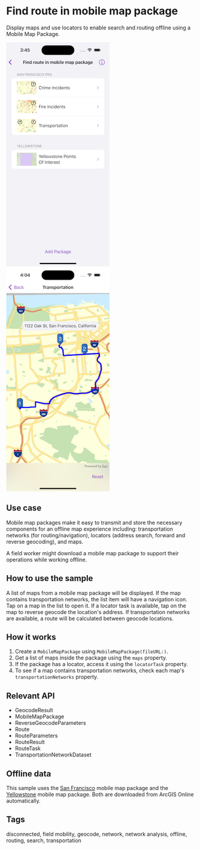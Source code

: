 # Find route in mobile map package

Display maps and use locators to enable search and routing offline using a Mobile Map Package.

![Image of find route in mobile map package](find-route-in-mobile-map-package-1.png)
![Image of find route in mobile map package](find-route-in-mobile-map-package-2.png)

## Use case

Mobile map packages make it easy to transmit and store the necessary components for an offline map experience including: transportation networks (for routing/navigation), locators (address search, forward and reverse geocoding), and maps.

A field worker might download a mobile map package to support their operations while working offline.

## How to use the sample

A list of maps from a mobile map package will be displayed. If the map contains transportation networks, the list item will have a navigation icon. Tap on a map in the list to open it. If a locator task is available, tap on the map to reverse geocode the location's address. If transportation networks are available, a route will be calculated between geocode locations.

## How it works

1. Create a `MobileMapPackage` using `MobileMapPackage(fileURL:)`.
2. Get a list of maps inside the package using the `maps` property.
3. If the package has a locator, access it using the `locatorTask` property.
4. To see if a map contains transportation networks, check each map's `transportationNetworks` property.

## Relevant API

* GeocodeResult
* MobileMapPackage
* ReverseGeocodeParameters
* Route
* RouteParameters
* RouteResult
* RouteTask
* TransportationNetworkDataset

## Offline data

This sample uses the [San Francisco](https://www.arcgis.com/home/item.html?id=260eb6535c824209964cf281766ebe43) mobile map package and the [Yellowstone](https://www.arcgis.com/home/item.html?id=e1f3a7254cb845b09450f54937c16061) mobile map package. Both are downloaded from ArcGIS Online automatically.  

## Tags

disconnected, field mobility, geocode, network, network analysis, offline, routing, search, transportation
